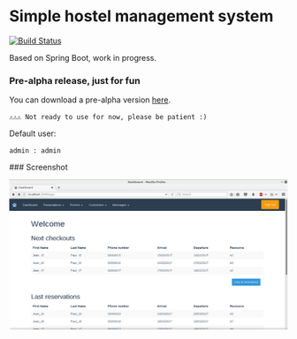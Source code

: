 # Simple hostel management system

[![Build Status](https://travis-ci.org/remipassmoilesel/simple-hostel-management.svg?branch=master)](https://travis-ci.org/remipassmoilesel/simple-hostel-management)

Based on Spring Boot, work in progress. 

### Pre-alpha release, just for fun

You can download a pre-alpha version [here](https://raw.githubusercontent.com/remipassmoilesel/simple-hostel-management/master/releases/book-me-latest_pre-alpha.zip).

    ⚠⚠⚠ Not ready to use for now, please be patient :)

Default user:

    admin : admin
        
### Screenshot

![Screenshot](screenshots/screenshot_1.png)
